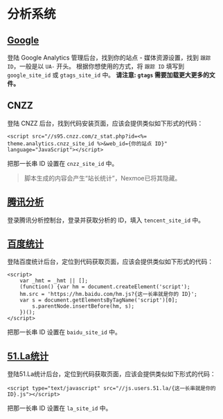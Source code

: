 # 分析系统

## [Google](https://analytics.google.com)

登陆 Google Analytics 管理后台，找到你的站点 - 媒体资源设置，找到 `跟踪 ID`，一般是以 `UA-` 开头。 根据你想使用的方式，将 `跟踪 ID` 填写到 `google_site_id` 或 `gtags_site_id` 中。 **请注意: `gtags` 需要加载更大更多的文件。**

## CNZZ

登陆 CNZZ 后台，找到代码安装页面，应该会提供类似如下形式的代码：

```markup
<script src="//s95.cnzz.com/z_stat.php?id=<%= theme.analytics.cnzz_site_id %>&web_id={你的站点 ID}" language="JavaScript"></script>
```

把那一长串 ID 设置在 `cnzz_site_id` 中。

> 脚本生成的内容会产生“站长统计”，Nexmoe已将其隐藏。

## [腾讯分析](http://ta.qq.com)

登录腾讯分析控制台，登录并获取分析的 ID，填入 `tencent_site_id` 中。

## [百度统计](http://tongji.baidu.com/)

登陆百度统计后台，定位到代码获取页面，应该会提供类似如下形式的代码：

```markup
<script>
    var _hmt = _hmt || [];
    (function() {var hm = document.createElement('script');
    hm.src = 'https://hm.baidu.com/hm.js?{这一长串就是你的 ID}';
    var s = document.getElementsByTagName('script')[0];
        s.parentNode.insertBefore(hm, s);
    })();
</script>
```

把那一长串 ID 设置在 `baidu_site_id` 中。

## [51.La统计](https://www.51.la/)

登陆51.La统计后台，定位到代码获取页面，应该会提供类似如下形式的代码：

```markup
<script type="text/javascript" src="//js.users.51.la/{这一长串就是你的 ID}.js"></script>
```

把那一长串 ID 设置在 `la_site_id` 中。

